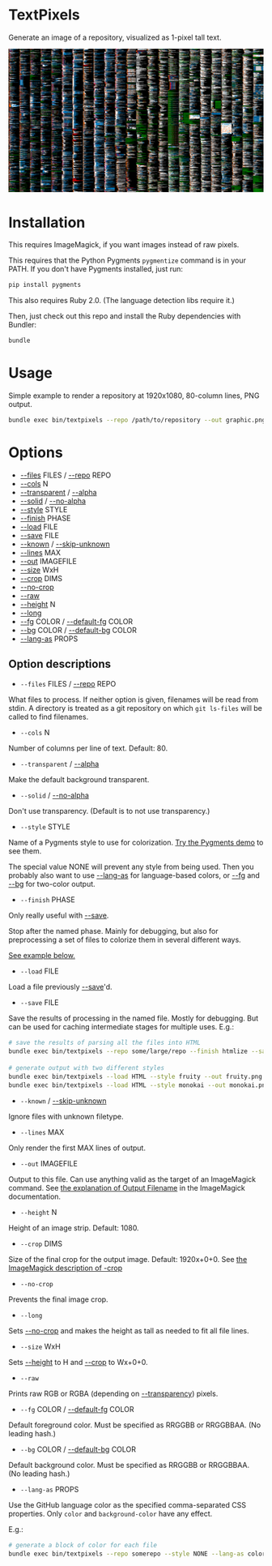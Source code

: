 # TextPixels

Generate an image of a repository, visualized as 1-pixel tall text.

![TextPixels output](/example.png "Example output")

# Installation

This requires ImageMagick, if you want images instead of raw pixels.

This requires that the Python Pygments `pygmentize` command is in your PATH.
If you don't have Pygments installed, just run:

```sh
pip install pygments
```

This also requires Ruby 2.0.  (The language detection libs require it.)

Then, just check out this repo and install the Ruby dependencies with Bundler:

```sh
bundle
```

# Usage

Simple example to render a repository at 1920x1080, 80-column lines, PNG output.

```sh
bundle exec bin/textpixels --repo /path/to/repository --out graphic.png
```

# Options

* [--files](#files) FILES / [--repo](#files) REPO
* [--cols](#cols) N
* [--transparent](#transparent) / [--alpha](#transparent)
* [--solid](#solid) / [--no-alpha](#solid)
* [--style](#style) STYLE
* [--finish](#finish) PHASE
* [--load](#load) FILE
* [--save](#save) FILE
* [--known](#known) / [--skip-unknown](#known)
* [--lines](#lines) MAX
* [--out](#out) IMAGEFILE
* [--size](#size) WxH
* [--crop](#crop) DIMS
* [--no-crop](#no-crop)
* [--raw](#raw)
* [--height](#height) N
* [--long](#long)
* [--fg](#fg) COLOR / [--default-fg](#default-fg) COLOR
* [--bg](#bg) COLOR / [--default-bg](#default-bg) COLOR
* [--lang-as](#lang-as) PROPS

## Option descriptions

* <a id="files"></a>`--files` FILES / [--repo](#files) REPO

What files to process.  If neither option is given, filenames will be read from
stdin.  A directory is treated as a git repository on which `git ls-files` will
be called to find filenames.

* <a id="cols"></a>`--cols` N

Number of columns per line of text.  Default: 80.

* <a id="transparent"></a>`--transparent` / [--alpha](#transparent)

Make the default background transparent.

* <a id="solid"></a>`--solid` / [--no-alpha](#solid)

Don't use transparency.  (Default is to not use transparency.)

* <a id="style"></a>`--style` STYLE

Name of a Pygments style to use for colorization.  [Try the Pygments
demo](http://pygments.org/demo) to see them.

The special value NONE will prevent any style from being used. Then you
probably also want to use [--lang-as](#lang-as) for language-based colors, or
[--fg](#fg) and [--bg](#bg) for two-color output.

* <a id="finish"></a>`--finish` PHASE

Only really useful with [--save](#save).

Stop after the named phase.  Mainly for debugging, but also for preprocessing a
set of files to colorize them in several different ways.

[See example below.](#preproc)

* <a id="load"></a>`--load` FILE

Load a file previously [--save](#save)'d.

* <a id="save"></a>`--save` FILE

Save the results of processing in the named file.  Mostly for debugging.  But
can be used for caching intermediate stages for multiple uses.  E.g.:

<a id="preproc"></a>

```sh
# save the results of parsing all the files into HTML
bundle exec bin/textpixels --repo some/large/repo --finish htmlize --save HTML

# generate output with two different styles
bundle exec bin/textpixels --load HTML --style fruity --out fruity.png
bundle exec bin/textpixels --load HTML --style monokai --out monokai.png
```

* <a id="known"></a>`--known` / [--skip-unknown](#known)

Ignore files with unknown filetype.

* <a id="lines"></a>`--lines` MAX

Only render the first MAX lines of output.

* <a id="out"></a>`--out` IMAGEFILE

Output to this file.  Can use anything valid as the target of an ImageMagick
command.  See [the explanation of Output
Filename](http://www.imagemagick.org/script/command-line-processing.php#output)
in the ImageMagick documentation.

* <a id="height"></a>`--height` N

Height of an image strip.  Default: 1080.

* <a id="crop"></a>`--crop` DIMS

Size of the final crop for the output image.  Default: 1920x+0+0.  See [the
ImageMagick description of
-crop](http://www.imagemagick.org/script/command-line-options.php#crop)

* <a id="no-crop"></a>`--no-crop`

Prevents the final image crop.

* <a id="long"></a>`--long`

Sets [--no-crop](#no-crop) and makes the height as tall as needed to fit all
file lines.

* <a id="size"></a>`--size` WxH

Sets [--height](#height) to H and [--crop](#crop) to Wx+0+0.

* <a id="raw"></a>`--raw`

Prints raw RGB or RGBA (depending on [--transparency](#transparent)) pixels.

* <a id="fg"></a>`--fg` COLOR / [--default-fg](#default-fg) COLOR

Default foreground color.  Must be specified as RRGGBB or RRGGBBAA.  (No leading hash.)

* <a id="bg"></a>`--bg` COLOR / [--default-bg](#default-bg) COLOR

Default background color.  Must be specified as RRGGBB or RRGGBBAA.  (No leading hash.)

* <a id="lang"></a>`--lang-as` PROPS

Use the GitHub language color as the specified comma-separated CSS properties.
Only `color` and `background-color` have any effect.

E.g.:

```sh
# generate a block of color for each file
bundle exec bin/textpixels --repo somerepo --style NONE --lang-as color,background-color
```
